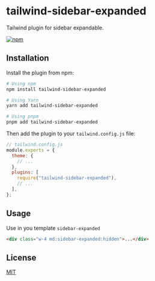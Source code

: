 # tailwind-sidebar-expanded

Tailwind plugin for sidebar expandable.

[![npm](https://img.shields.io/npm/v/tailwind-sidebar-expanded)](https://www.npmjs.com/package/tailwind-sidebar-expanded)

## Installation

Install the plugin from npm:

```sh
# Using npm
npm install tailwind-sidebar-expanded

# Using Yarn
yarn add tailwind-sidebar-expanded

# Using pnpm
pnpm add tailwind-sidebar-expanded
```

Then add the plugin to your `tailwind.config.js` file:

```js
// tailwind.config.js
module.exports = {
  theme: {
    // ...
  },
  plugins: [
    require("tailwind-sidebar-expanded"),
    // ...
  ],
};
```

## Usage

Use in you template `sidebar-expanded`

```html
<div class="w-4 md:sidebar-expanded:hidden">...</div>
```

## License

[MIT](./LICENSE)
